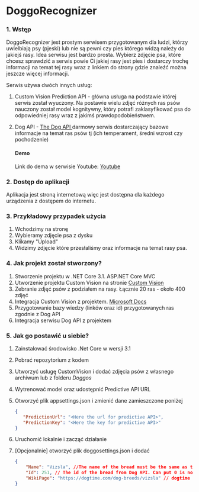 # DoggoRecognizer

### 1. Wstęp

DoggoRecognizer jest prostym serwisem przygotowanym dla ludzi, którzy uwielbiają psy (pjeski) lub nie są pewni czy pies którego widzą należy do jakiejś rasy. Idea serwisu jest bardzo prosta. Wybierz zdjęcie psa, które chcesz sprawdzić a serwis powie Ci jakiej rasy jest pies i dostarczy trochę informacji na temat tej rasy wraz z linkiem do strony gdzie znaleźć można jeszcze więcej informacji.

Serwis używa dwóch innych usług:

1. Custom Vision Prediction API - główna usługa na podstawie której serwis został wyuczony. Na postawie wielu zdjęć różnych ras psów nauczony został model kognitywny, który potrafi zaklasyfikować psa do odpowiedniej rasy wraz z jakimś prawdopodobieństwem.

2. Dog API - [The Dog API ](https://documenter.getpostman.com/view/4016432/the-dog-api/RW81vZ4Z) darmowy serwis dostarczający bazowe informacje na temat ras psów tj (ich temperament, średni wzrost czy pochodzenie)

   #### Demo

   Link do dema w serwisie Youtube: [Youtube](https://youtu.be/wfi6MjV4kuA)


### 2. Dostęp do aplikacji

Aplikacja jest stroną internetową więc jest dostępna dla każdego urządzenia z dostępem do internetu.

### 3. Przykładowy przypadek użycia

1. Wchodzimy na stronę
2. Wybieramy zdjęcie psa z dysku 
3. Klikamy "Upload"
4. Widzimy zdjęcie które przesłaliśmy oraz informacje na temat rasy psa.

### 4. Jak projekt został stworzony?

1. Stworzenie projektu w .NET Core 3.1. ASP.NET Core MVC
2. Utworzenie projektu Custom Vision na stronie [Custom Vision](https://www.customvision.ai/)
3. Zebranie zdjęć psów z podziałem na rasy. Łącznie 20 ras - około 400 zdjęć
4. Integracja Custom Vision z projektem. [Microsoft Docs](https://docs.microsoft.com/pl-pl/azure/cognitive-services/custom-vision-service/quickstarts/image-classification?tabs=visual-studio&pivots=programming-language-csharp)
5. Przygotowanie bazy wiedzy (linków oraz id) przygotowanych ras zgodnie z Dog API
6. Integracja serwisu Dog API z projektem



### 5.  Jak go postawić u siebie?

1. Zainstalować środowisko .Net Core w wersji 3.1

2. Pobrać repozytorium z kodem

3. Utworzyć usługę CustomVision i dodać zdjęcia psów z własnego archiwum lub z folderu *Doggos*

4. Wytrenować model oraz udostępnić Predictive API URL

5. Otworzyć plik appsettings.json i zmienić dane zamieszczone poniżej

   ```json
   {
      "PredictionUrl": "<Here the url for predictive API>",
      "PredictionKey": "<Here the key for predictive API>"
   }
   ```

6. Uruchomić lokalnie i zacząć działanie

7. [Opcjonalnie] otworzyć plik doggosettings.json i dodać 

   ```json
   {
       "Name": "Vizsla", //The name of the bread must be the same as the Custom Vision tag
       "Id": 251, // The id of the bread from Dog API. Can put 0 is not existant
       "WikiPage": "https://dogtime.com/dog-breeds/vizsla" // dogtime link to the bread
   }
   ```

   





